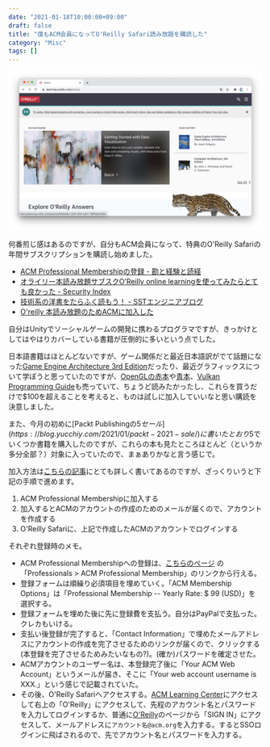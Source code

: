 ```yaml
---
date: "2021-01-18T10:00:00+09:00"
draft: false
title: "僕もACM会員になってO'Reilly Safari読み放題を購読した"
category: "Misc"
tags: []
---
```


![The Learning Safariの様子](./safari-online.png)

何番煎じ感はあるのですが、自分もACM会員になって、特典のO'Reilly Safariの年間サブスクリプションを購読し始めました。

- [ACM Professional Membershipの登録 - 勘と経験と読経](https://agnozingdays.hatenablog.com/entry/2018/08/02/235021)
- [オライリー本読み放題サブスクO’Reilly online learningを使ってみたらとても良かった - Security Index](https://security-index.hatenablog.com/entry/2020/05/30/163931)
- [技術系の洋書をたらふく読もう！ - SSTエンジニアブログ](https://b.hatena.ne.jp/entry/s/techblog.securesky-tech.com/entry/2018/12/14)
- [O'reilly 本読み放題のためACMに加入した](https://zenn.dev/yohei/articles/2020-12-01-acm-oreilly)

自分はUnityでソーシャルゲームの開発に携わるプログラマですが、きっかけとしてはやはりカバーしている書籍が圧倒的に多いという点でした。

日本語書籍はほとんどないですが、ゲーム関係だと最近日本語訳がでて話題になった[Game Engine Architecture 3rd Edition](https://www.amazon.com/Engine-Architecture-Third-Jason-Gregory/dp/1138035459)だったり、最近グラフィックスについて学ぼうと思っていたのですが、[OpenGLの赤本](https://www.amazon.com/dp/0134495497)や[青本](https://www.amazon.co.jp/dp/0672337479)、[Vulkan Programming Guide](https://www.amazon.co.jp/dp/0134464540)も売っていて、ちょうど読みたかったし、これらを買うだけで$100を超えることを考えると、ものは試しに加入していいなと思い購読を決意しました。

また、今月の初めに[Packt Publishingの$5セール](https://blog.yucchiy.com/2021/01/packt-2021-sale/)に書いたとおり$5でいくつか書籍を購入したのですが、これらの本も見たところほとんど（というか多分全部？）対象に入っていたので、まぁありかなと言う感じで。

加入方法は[こちらの記事](https://agnozingdays.hatenablog.com/entry/2018/08/02/235021)にとても詳しく書いてあるのですが、ざっくりいうと下記の手順で進めます。

1. ACM Professional Membershipに加入する
2. 加入するとACMのアカウントの作成のためのメールが届くので、アカウントを作成する
3. O'Reilly Safariに、上記で作成したACMのアカウントでログインする

それぞれ登録時のメモ。

- ACM Professional Membershipへの登録は、[こちらのページ](https://www.acm.org/membership/join) の「Professionals > ACM Professional Membership」のリンクから行える。
- 登録フォームは順繰り必須項目を埋めていく。「ACM Membership Options」は「Professional Membership -- Yearly Rate: $ 99 (USD)」を選択する。
- 登録フォームを埋めた後に先に登録費を支払う。自分はPayPalで支払った。クレカもいける。
- 支払い後登録が完了すると、「Contact Information」で埋めたメールアドレスにアカウントの作成を完了させるためのリンクが届くので、クリックする(本登録を完了させるためみたいなもの?)。(確か)パスワードを確定させた。
- ACMアカウントのユーザー名は、本登録完了後に「Your ACM Web Account」というメールが届き、そこに「Your web account username is XXX.」という感じで記載されていた。
- その後、O'Reilly Safariへアクセスする。[ACM Learning Center](https://learning.acm.org/)にアクセスして右上の「O'Reilly」にアクセスして、先程のアカウント名とパスワードを入力してログインするか、普通に[O'Reilly](https://www.oreilly.com/)のページから「SIGN IN」にアクセスして、メールアドレスに`アカウント名@acm.org`を入力する。するとSSOログインに飛ばされるので、先でアカウント名とパスワードを入力する。

